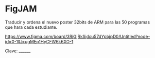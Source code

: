 # FigJAM

Traducir y ordena el nuevo poster 32bits de ARM para las 50 programas que hara cada estudiante.



https://www.figma.com/board/3RjGjRkSjdcu57dYpbjpD0/Untitled?node-id=0-1&t=ugMEp1HyCFW6k6XO-1

Clave: ______
